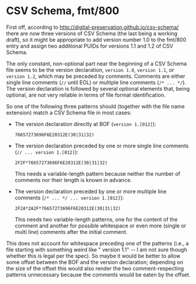 # CSV Schema, fmt/800

First off, according to <http://digital-preservation.github.io/csv-schema/>
there are now three versions of CSV Schema (the last being a working draft), so
it might be appropriate to add version number 1.0 to the fmt/800 entry and
assign two additional PUIDs for versions 1.1 and 1.2 of CSV Schema.

The only constant, non-optional part near the beginning of a CSV Schema file
seems to be the version declaration, `version 1.0`, `version 1.1`, or `version
1.2`, which may be preceded by comments. Comments are either single line
comments (`//` until EOL) or multiple line comments (`/* ... */`). The version
declaration is followed by several optional elements that, being optional, are
not very reliable in terms of file format identification.

So one of the following three patterns should (together with the file name
extension) match a CSV Schema file in most cases:

  * The version declaration directly at BOF (`version 1.[012]`):

        76657273696F6E20312E(30|31|32)

  * The version declaration preceded by one or more single line comments (`//
    ... version 1.[012]`):

        2F2F*76657273696F6E20312E(30|31|32)

    This needs a variable-length pattern because neither the number of comments
    nor their length is known in advance.

  * The version declaration preceded by one or more multiple line comments (`/*
    ... */ ... version 1.[012]`):

        2F2A*2A2F*76657273696F6E20312E(30|31|32)

    This needs two variable-length patterns, one for the content of the comment
    and another for possible whitespace or even more (single or multi line)
    comments after the initial comment.

This does not account for whitespace preceding one of the patterns (i.e., a file
starting with something weird like "  version 1.1" -- I am not sure though
whether this is legal per the spec). So maybe it would be better to allow some
offset between the BOF and the version declaration; depending on the size of the
offset this would also render the two comment-respecting patterns unnecessary
because the comments would be eaten by the offset.
